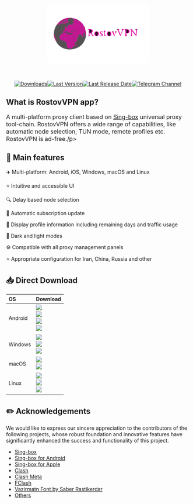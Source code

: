 <br>

<p align="center"><img src="https://github.com/Darkmen203/RostovVPN/blob/main/docs/rostovvpn-logo.svg" width=56% /></p>
<br>

<div align="center">

[![Downloads](https://img.shields.io/github/downloads/Darkmen203/RostovVPN/total?style=flat-square&logo=github)](https://github.com/Darkmen203/RostovVPN/releases/)[![Last Version](https://img.shields.io/github/release/Darkmen203/RostovVPN/all.svg?style=flat-square)](https://github.com/Darkmen203/RostovVPN/releases/)[![Last Release Date](https://img.shields.io/github/release-date/Darkmen203/RostovVPN.svg?style=flat-square)](https://github.com/Darkmen203/RostovVPN/releases/)[![Telegram Channel](https://img.shields.io/endpoint?label=Channel&style=flat-square&url=https%3A%2F%2Ftg.sumanjay.workers.dev%2Frostovvpn&color=blue)](https://telegram.dog/rostovvpn)

</div>




## What is RostovVPN app?

<p dir="ltr" style="font-size: 16px">A multi-platform proxy client based on <a href="https://github.com/SagerNet/sing-box">Sing-box</a> universal proxy tool-chain. RostovVPN offers a wide range of capabilities, like automatic node selection, TUN mode, remote profiles etc. RostovVPN is ad-free./p>


## 🚀 Main features

✈️ Multi-platform: Android, iOS, Windows, macOS and Linux

⭐ Intuitive and accessible UI

🔍 Delay based node selection

🔄 Automatic subscription update

🔎 Display profile information including remaining days and traffic usage

🌙 Dark and light modes

⚙ Compatible with all proxy management panels

⭐ Appropriate configuration for Iran, China, Russia and other


## 📥 Direct Download

<div align=left>
<table>
    <thead align=left>
        <tr>
            <th>OS</th>
            <th>Download</th>
        </tr>
    </thead>
    <tbody align=left>
<!--         <tr>
        <td>iOS</td>
            <td>
                <a href="https://github.com/Darkmen203/RostovVPN/releases/latest/download/RostovVPN-iOS.ipa"><img src="https://img.shields.io/badge/IPA-Universal-c0c0c0.svg?logo=ios"></a>
            </td>
        </tr> -->
        <tr>
        <td>Android</td>
            <td>
                <a href="https://github.com/Darkmen203/RostovVPN/releases/latest/download/RostovVPN-Android-universal.apk"><img src="https://img.shields.io/badge/APK-Universal-044d29.svg?logo=android"></a><br>
                <a href="https://github.com/Darkmen203/RostovVPN/releases/latest/download/RostovVPN-Android-arm64.apk"><img src="https://img.shields.io/badge/APK-ARMv8-168039.svg?logo=android"></a><br>
                <a href="https://github.com/Darkmen203/RostovVPN/releases/latest/download/RostovVPN-Android-arm7.apk"><img src="https://img.shields.io/badge/APK-ARMv7-45bf55.svg?logo=android"></a><br>
                <a href="https://github.com/Darkmen203/RostovVPN/releases/latest/download/RostovVPN-Android-x86_64.apk"><img src="https://img.shields.io/badge/APK-x64-96ed89.svg?logo=android"></a>
            </td>
        </tr>
        <tr>
            <td>Windows</td>
            <td>
                <a href="https://github.com/Darkmen203/RostovVPN/releases/latest/download/RostovVPN-Windows-Setup-x64.Msix"><img src="https://img.shields.io/badge/OfficialSetup-x64-0078d7.svg?logo=windows"></a><br>
                <a href="https://github.com/Darkmen203/RostovVPN/releases/latest/download/RostovVPN-Windows-Setup-x64.exe"><img src="https://img.shields.io/badge/Setup-x64-2d7d9a.svg?logo=windows"></a><br>
                <a href="https://github.com/Darkmen203/RostovVPN/releases/latest/download/RostovVPN-Windows-Portable-x64.zip"><img src="https://img.shields.io/badge/Portable-x64-67b7d1.svg?logo=windows"></a>
            </td>
        </tr>
        <tr>
            <td>macOS</td>
            <td>
<!--                 <a href="https://apps.apple.com/us/app/rostovvpn/id6596777532"><img src="https://img.shields.io/badge/IPA-ARM-D33A54.svg?logo=apple"></a><br> -->
                <a href="https://github.com/Darkmen203/RostovVPN/releases/latest/download/RostovVPN-MacOS.dmg"><img src="https://img.shields.io/badge/DMG-Universal-ea005e.svg?logo=apple"></a><br>
                <a href="https://github.com/Darkmen203/RostovVpn/releases/latest/download/RostovVPN-MacOS-Installer.pkg"><img src="https://img.shields.io/badge/PKG-Universal-bc544b.svg?logo=apple" /></a>
            </td>
        </tr>
        <tr>
            <td>Linux</td>
            <td>
                <a href="https://github.com/Darkmen203/RostovVPN/releases/latest/download/RostovVPN-Linux-x64.AppImage"><img src="https://img.shields.io/badge/AppImage-x64-f84e29.svg?logo=linux"> </a><br>
                <a href="https://github.com/Darkmen203/RostovVPN/releases/latest/download/RostovVPN-Debian-x64.deb"><img src="https://img.shields.io/badge/DebPackage-x64-FF9966.svg?logo=debian"> </a><br>
                <a href="https://github.com/Darkmen203/RostovVPN/releases/latest/download/RostovVPN-rpm-x64.rpm"><img src="https://img.shields.io/badge/RpmPackage-x64-F1B42F.svg?logo=redhat"> </a>
            </td>
        </tr>
    </tbody>
</table>


</div>

## ✏️ Acknowledgements

We would like to express our sincere appreciation to the contributors of the following projects, whose robust foundation and innovative features have significantly enhanced the success and functionality of this project.

- [Sing-box](https://github.com/SagerNet/sing-box)
- [Sing-box for Android](https://github.com/SagerNet/sing-box-for-android)
- [Sing-box for Apple](https://github.com/SagerNet/sing-box-for-apple)
- [Clash](https://github.com/Dreamacro/clash)
- [Clash Meta](https://github.com/MetaCubeX/Clash.Meta)
- [FClash](https://github.com/Fclash/Fclash)
- [Vazirmatn Font by Saber Rastikerdar](https://github.com/rastikerdar/vazirmatn)
- [Others](./pubspec.yaml)







